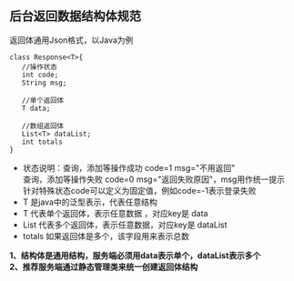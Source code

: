 
## 后台返回数据结构体规范

返回体通用Json格式，以Java为例

 ```
 class Response<T>{
    //操作状态
    int code;
    String msg;

    //单个返回体
    T data;

    //数组返回体
    List<T> dataList;
    int totals
 }
 ```
* 状态说明：查询，添加等操作成功 code=1 msg="不用返回"</br>
    查询，添加等操作失败 code=0 msg="返回失败原因"，msg用作统一提示</br>
    针对特殊状态code可以定义为固定值，例如code=-1表示登录失败
* T 是java中的泛型表示，代表任意结构
* T 代表单个返回体，表示任意数据 ，对应key是 data
* List<T> 代表多个返回体，表示任意数据，对应key是 dataList
* totals 如果返回体是多个，该字段用来表示总数

**1、结构体是通用结构，服务端必须用data表示单个，dataList表示多个**</br>
**2、推荐服务端通过静态管理类来统一创建返回体结构**